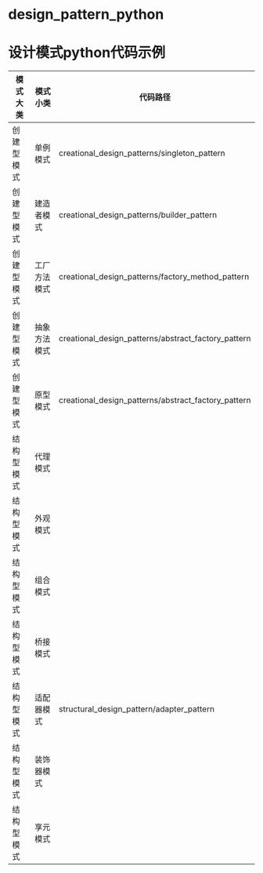 # design_pattern_python

# 设计模式python代码示例

| 模式大类   | 模式小类     | 代码路径                                            |
| ---------- | ------------ | --------------------------------------------------- |
| 创建型模式 | 单例模式     | creational_design_patterns/singleton_pattern        |
| 创建型模式 | 建造者模式   | creational_design_patterns/builder_pattern          |
| 创建型模式 | 工厂方法模式 | creational_design_patterns/factory_method_pattern   |
| 创建型模式 | 抽象方法模式 | creational_design_patterns/abstract_factory_pattern |
| 创建型模式 | 原型模式     | creational_design_patterns/abstract_factory_pattern |
| 结构型模式 | 代理模式     |                                                     |
| 结构型模式 | 外观模式     |                                                     |
| 结构型模式 | 组合模式     |                                                     |
| 结构型模式 | 桥接模式     |                                                     |
| 结构型模式 | 适配器模式   | structural_design_pattern/adapter_pattern           |
| 结构型模式 | 装饰器模式   |                                                     |
| 结构型模式 | 享元模式     |                                                     |



